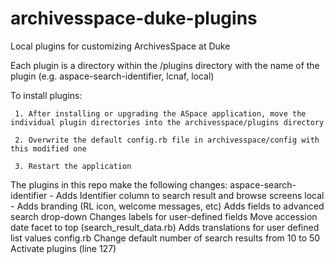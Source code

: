 # archivesspace-duke-plugins
Local plugins for customizing ArchivesSpace at Duke

Each plugin is a directory within the /plugins directory with the name of the plugin (e.g. aspace-search-identifier, lcnaf, local)

To install plugins:


     1. After installing or upgrading the ASpace application, move the individual plugin directories into the archivesspace/plugins directory
	 
     2. Overwrite the default config.rb file in archivesspace/config with this modified one
	 
     3. Restart the application



The plugins in this repo make the following changes:
     aspace-search-identifier - Adds Identifier column to search result and browse screens
     local - 
          Adds branding (RL icon, welcome messages, etc)
          Adds fields to advanced search drop-down
          Changes labels for user-defined fields
          Move accession date facet to top (search_result_data.rb)
          Adds translations for user defined list values
     config.rb
          Change default number of search results from 10 to 50
          Activate plugins (line 127)
